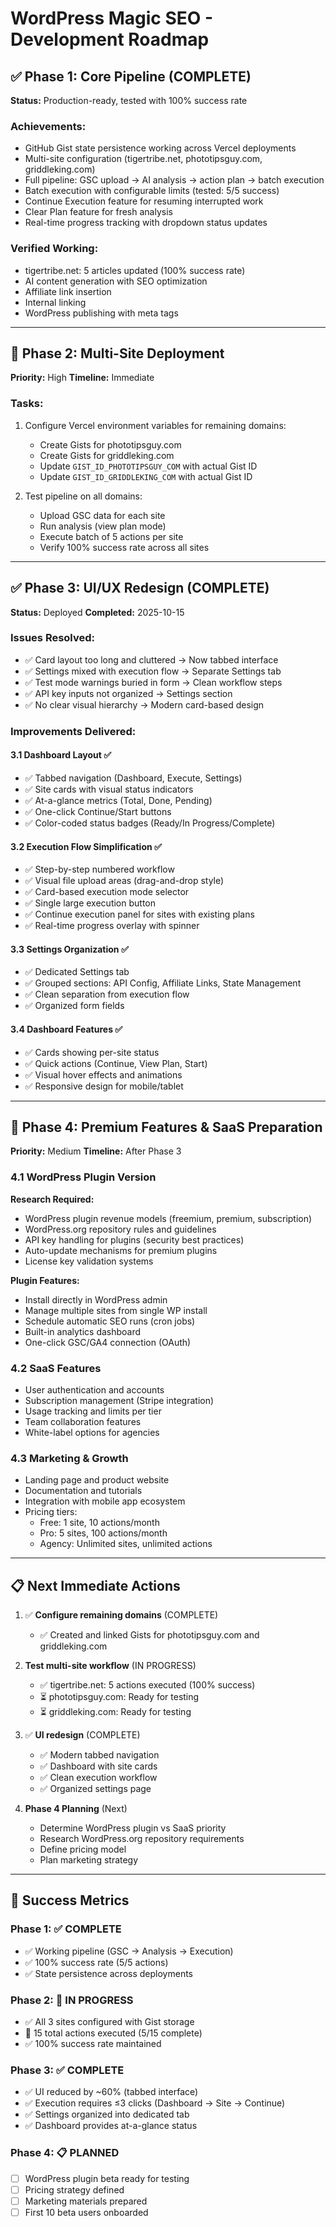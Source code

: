 # WordPress Magic SEO - Development Roadmap

## ✅ Phase 1: Core Pipeline (COMPLETE)

**Status:** Production-ready, tested with 100% success rate

### Achievements:
- GitHub Gist state persistence working across Vercel deployments
- Multi-site configuration (tigertribe.net, phototipsguy.com, griddleking.com)
- Full pipeline: GSC upload → AI analysis → action plan → batch execution
- Batch execution with configurable limits (tested: 5/5 success)
- Continue Execution feature for resuming interrupted work
- Clear Plan feature for fresh analysis
- Real-time progress tracking with dropdown status updates

### Verified Working:
- tigertribe.net: 5 articles updated (100% success rate)
- AI content generation with SEO optimization
- Affiliate link insertion
- Internal linking
- WordPress publishing with meta tags

---

## 🎯 Phase 2: Multi-Site Deployment

**Priority:** High
**Timeline:** Immediate

### Tasks:
1. Configure Vercel environment variables for remaining domains:
   - Create Gists for phototipsguy.com
   - Create Gists for griddleking.com
   - Update `GIST_ID_PHOTOTIPSGUY_COM` with actual Gist ID
   - Update `GIST_ID_GRIDDLEKING_COM` with actual Gist ID

2. Test pipeline on all domains:
   - Upload GSC data for each site
   - Run analysis (view plan mode)
   - Execute batch of 5 actions per site
   - Verify 100% success rate across all sites

---

## ✅ Phase 3: UI/UX Redesign (COMPLETE)

**Status:** Deployed
**Completed:** 2025-10-15

### Issues Resolved:
- ✅ Card layout too long and cluttered → Now tabbed interface
- ✅ Settings mixed with execution flow → Separate Settings tab
- ✅ Test mode warnings buried in form → Clean workflow steps
- ✅ API key inputs not organized → Settings section
- ✅ No clear visual hierarchy → Modern card-based design

### Improvements Delivered:

#### 3.1 Dashboard Layout ✅
- ✅ Tabbed navigation (Dashboard, Execute, Settings)
- ✅ Site cards with visual status indicators
- ✅ At-a-glance metrics (Total, Done, Pending)
- ✅ One-click Continue/Start buttons
- ✅ Color-coded status badges (Ready/In Progress/Complete)

#### 3.2 Execution Flow Simplification ✅
- ✅ Step-by-step numbered workflow
- ✅ Visual file upload areas (drag-and-drop style)
- ✅ Card-based execution mode selector
- ✅ Single large execution button
- ✅ Continue execution panel for sites with existing plans
- ✅ Real-time progress overlay with spinner

#### 3.3 Settings Organization ✅
- ✅ Dedicated Settings tab
- ✅ Grouped sections: API Config, Affiliate Links, State Management
- ✅ Clean separation from execution flow
- ✅ Organized form fields

#### 3.4 Dashboard Features ✅
- ✅ Cards showing per-site status
- ✅ Quick actions (Continue, View Plan, Start)
- ✅ Visual hover effects and animations
- ✅ Responsive design for mobile/tablet

---

## 🚀 Phase 4: Premium Features & SaaS Preparation

**Priority:** Medium
**Timeline:** After Phase 3

### 4.1 WordPress Plugin Version
**Research Required:**
- WordPress plugin revenue models (freemium, premium, subscription)
- WordPress.org repository rules and guidelines
- API key handling for plugins (security best practices)
- Auto-update mechanisms for premium plugins
- License key validation systems

**Plugin Features:**
- Install directly in WordPress admin
- Manage multiple sites from single WP install
- Schedule automatic SEO runs (cron jobs)
- Built-in analytics dashboard
- One-click GSC/GA4 connection (OAuth)

### 4.2 SaaS Features
- User authentication and accounts
- Subscription management (Stripe integration)
- Usage tracking and limits per tier
- Team collaboration features
- White-label options for agencies

### 4.3 Marketing & Growth
- Landing page and product website
- Documentation and tutorials
- Integration with mobile app ecosystem
- Pricing tiers:
  - Free: 1 site, 10 actions/month
  - Pro: 5 sites, 100 actions/month
  - Agency: Unlimited sites, unlimited actions

---

## 📋 Next Immediate Actions

1. ✅ **Configure remaining domains** (COMPLETE)
   - ✅ Created and linked Gists for phototipsguy.com and griddleking.com

2. **Test multi-site workflow** (IN PROGRESS)
   - ✅ tigertribe.net: 5 actions executed (100% success)
   - ⏳ phototipsguy.com: Ready for testing
   - ⏳ griddleking.com: Ready for testing

3. ✅ **UI redesign** (COMPLETE)
   - ✅ Modern tabbed navigation
   - ✅ Dashboard with site cards
   - ✅ Clean execution workflow
   - ✅ Organized settings page

4. **Phase 4 Planning** (Next)
   - Determine WordPress plugin vs SaaS priority
   - Research WordPress.org repository requirements
   - Define pricing model
   - Plan marketing strategy

---

## 🎯 Success Metrics

### Phase 1: ✅ COMPLETE
- ✅ Working pipeline (GSC → Analysis → Execution)
- ✅ 100% success rate (5/5 actions)
- ✅ State persistence across deployments

### Phase 2: 🔄 IN PROGRESS
- ✅ All 3 sites configured with Gist storage
- 🔄 15 total actions executed (5/15 complete)
- ✅ 100% success rate maintained

### Phase 3: ✅ COMPLETE
- ✅ UI reduced by ~60% (tabbed interface)
- ✅ Execution requires ≤3 clicks (Dashboard → Site → Continue)
- ✅ Settings organized into dedicated tab
- ✅ Dashboard provides at-a-glance status

### Phase 4: 📋 PLANNED
- [ ] WordPress plugin beta ready for testing
- [ ] Pricing strategy defined
- [ ] Marketing materials prepared
- [ ] First 10 beta users onboarded
